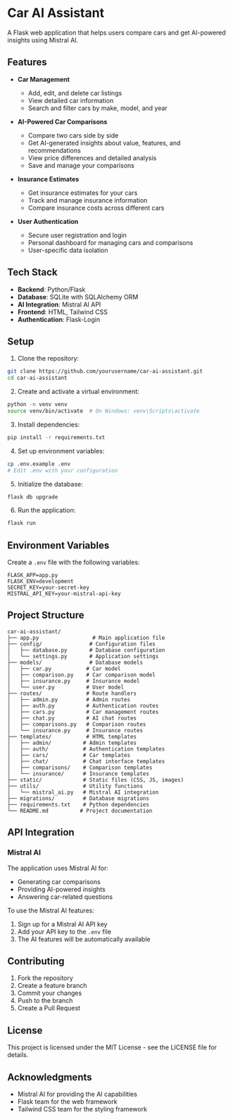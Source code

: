 # Car AI Assistant

A Flask web application that helps users compare cars and get AI-powered insights using Mistral AI.

## Features

- **Car Management**
  - Add, edit, and delete car listings
  - View detailed car information
  - Search and filter cars by make, model, and year

- **AI-Powered Car Comparisons**
  - Compare two cars side by side
  - Get AI-generated insights about value, features, and recommendations
  - View price differences and detailed analysis
  - Save and manage your comparisons

- **Insurance Estimates**
  - Get insurance estimates for your cars
  - Track and manage insurance information
  - Compare insurance costs across different cars

- **User Authentication**
  - Secure user registration and login
  - Personal dashboard for managing cars and comparisons
  - User-specific data isolation

## Tech Stack

- **Backend**: Python/Flask
- **Database**: SQLite with SQLAlchemy ORM
- **AI Integration**: Mistral AI API
- **Frontend**: HTML, Tailwind CSS
- **Authentication**: Flask-Login

## Setup

1. Clone the repository:
```bash
git clone https://github.com/yourusername/car-ai-assistant.git
cd car-ai-assistant
```

2. Create and activate a virtual environment:
```bash
python -m venv venv
source venv/bin/activate  # On Windows: venv\Scripts\activate
```

3. Install dependencies:
```bash
pip install -r requirements.txt
```

4. Set up environment variables:
```bash
cp .env.example .env
# Edit .env with your configuration
```

5. Initialize the database:
```bash
flask db upgrade
```

6. Run the application:
```bash
flask run
```

## Environment Variables

Create a `.env` file with the following variables:

```
FLASK_APP=app.py
FLASK_ENV=development
SECRET_KEY=your-secret-key
MISTRAL_API_KEY=your-mistral-api-key
```

## Project Structure

```
car-ai-assistant/
├── app.py                 # Main application file
├── config/               # Configuration files
│   ├── database.py       # Database configuration
│   └── settings.py       # Application settings
├── models/               # Database models
│   ├── car.py           # Car model
│   ├── comparison.py    # Car comparison model
│   ├── insurance.py     # Insurance model
│   └── user.py          # User model
├── routes/              # Route handlers
│   ├── admin.py         # Admin routes
│   ├── auth.py          # Authentication routes
│   ├── cars.py          # Car management routes
│   ├── chat.py          # AI chat routes
│   ├── comparisons.py   # Comparison routes
│   └── insurance.py     # Insurance routes
├── templates/           # HTML templates
│   ├── admin/          # Admin templates
│   ├── auth/           # Authentication templates
│   ├── cars/           # Car templates
│   ├── chat/           # Chat interface templates
│   ├── comparisons/    # Comparison templates
│   └── insurance/      # Insurance templates
├── static/             # Static files (CSS, JS, images)
├── utils/              # Utility functions
│   └── mistral_ai.py   # Mistral AI integration
├── migrations/         # Database migrations
├── requirements.txt    # Python dependencies
└── README.md          # Project documentation
```

## API Integration

### Mistral AI

The application uses Mistral AI for:
- Generating car comparisons
- Providing AI-powered insights
- Answering car-related questions

To use the Mistral AI features:
1. Sign up for a Mistral AI API key
2. Add your API key to the `.env` file
3. The AI features will be automatically available

## Contributing

1. Fork the repository
2. Create a feature branch
3. Commit your changes
4. Push to the branch
5. Create a Pull Request

## License

This project is licensed under the MIT License - see the LICENSE file for details.

## Acknowledgments

- Mistral AI for providing the AI capabilities
- Flask team for the web framework
- Tailwind CSS team for the styling framework
